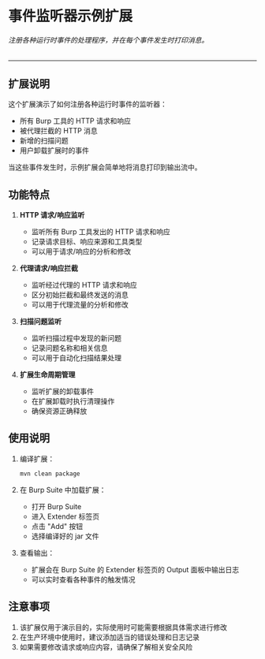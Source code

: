 # 事件监听器示例扩展

###### 注册各种运行时事件的处理程序，并在每个事件发生时打印消息。

---

## 扩展说明

这个扩展演示了如何注册各种运行时事件的监听器：
- 所有 Burp 工具的 HTTP 请求和响应
- 被代理拦截的 HTTP 消息
- 新增的扫描问题
- 用户卸载扩展时的事件

当这些事件发生时，示例扩展会简单地将消息打印到输出流中。

## 功能特点

1. **HTTP 请求/响应监听**
   - 监听所有 Burp 工具发出的 HTTP 请求和响应
   - 记录请求目标、响应来源和工具类型
   - 可以用于请求/响应的分析和修改

2. **代理请求/响应拦截**
   - 监听经过代理的 HTTP 请求和响应
   - 区分初始拦截和最终发送的消息
   - 可以用于代理流量的分析和修改

3. **扫描问题监听**
   - 监听扫描过程中发现的新问题
   - 记录问题名称和相关信息
   - 可以用于自动化扫描结果处理

4. **扩展生命周期管理**
   - 监听扩展的卸载事件
   - 在扩展卸载时执行清理操作
   - 确保资源正确释放

## 使用说明

1. 编译扩展：
   ```bash
   mvn clean package
   ```

2. 在 Burp Suite 中加载扩展：
   - 打开 Burp Suite
   - 进入 Extender 标签页
   - 点击 "Add" 按钮
   - 选择编译好的 jar 文件

3. 查看输出：
   - 扩展会在 Burp Suite 的 Extender 标签页的 Output 面板中输出日志
   - 可以实时查看各种事件的触发情况

## 注意事项

1. 该扩展仅用于演示目的，实际使用时可能需要根据具体需求进行修改
2. 在生产环境中使用时，建议添加适当的错误处理和日志记录
3. 如果需要修改请求或响应内容，请确保了解相关安全风险